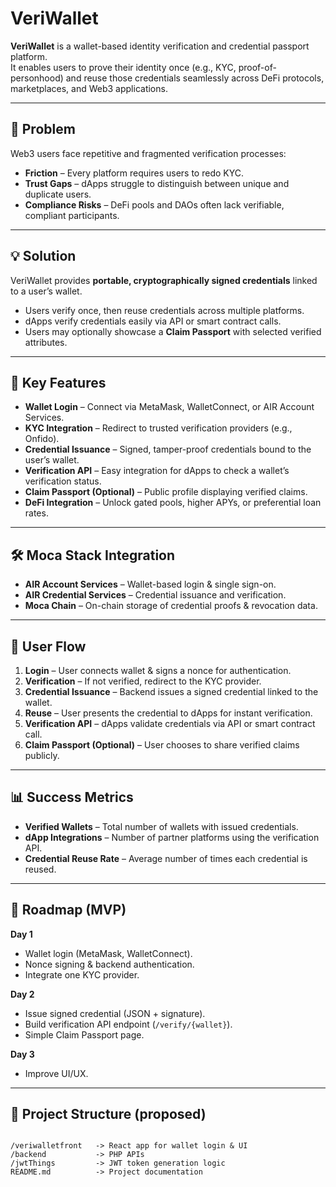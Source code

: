 # VeriWallet

**VeriWallet** is a wallet-based identity verification and credential passport platform.  
It enables users to prove their identity once (e.g., KYC, proof-of-personhood) and reuse those credentials seamlessly across DeFi protocols, marketplaces, and Web3 applications.  

---

## 🚀 Problem
Web3 users face repetitive and fragmented verification processes:  
- **Friction** – Every platform requires users to redo KYC.  
- **Trust Gaps** – dApps struggle to distinguish between unique and duplicate users.  
- **Compliance Risks** – DeFi pools and DAOs often lack verifiable, compliant participants.  

---

## 💡 Solution
VeriWallet provides **portable, cryptographically signed credentials** linked to a user’s wallet.  
- Users verify once, then reuse credentials across multiple platforms.  
- dApps verify credentials easily via API or smart contract calls.  
- Users may optionally showcase a **Claim Passport** with selected verified attributes.  

---

## 🔑 Key Features
- **Wallet Login** – Connect via MetaMask, WalletConnect, or AIR Account Services.  
- **KYC Integration** – Redirect to trusted verification providers (e.g., Onfido).  
- **Credential Issuance** – Signed, tamper-proof credentials bound to the user’s wallet.  
- **Verification API** – Easy integration for dApps to check a wallet’s verification status.  
- **Claim Passport (Optional)** – Public profile displaying verified claims.  
- **DeFi Integration** – Unlock gated pools, higher APYs, or preferential loan rates.  

---

## 🛠️ Moca Stack Integration
- **AIR Account Services** – Wallet-based login & single sign-on.  
- **AIR Credential Services** – Credential issuance and verification.  
- **Moca Chain** – On-chain storage of credential proofs & revocation data.  

---

## 🔄 User Flow
1. **Login** – User connects wallet & signs a nonce for authentication.  
2. **Verification** – If not verified, redirect to the KYC provider.  
3. **Credential Issuance** – Backend issues a signed credential linked to the wallet.  
4. **Reuse** – User presents the credential to dApps for instant verification.  
5. **Verification API** – dApps validate credentials via API or smart contract call.  
6. **Claim Passport (Optional)** – User chooses to share verified claims publicly.  

---

## 📊 Success Metrics
- **Verified Wallets** – Total number of wallets with issued credentials.  
- **dApp Integrations** – Number of partner platforms using the verification API.  
- **Credential Reuse Rate** – Average number of times each credential is reused.  

---

## 🎯 Roadmap (MVP)
**Day 1**  
- Wallet login (MetaMask, WalletConnect).  
- Nonce signing & backend authentication.  
- Integrate one KYC provider.  

**Day 2**  
- Issue signed credential (JSON + signature).  
- Build verification API endpoint (`/verify/{wallet}`).  
- Simple Claim Passport page.  

**Day 3**  
- Improve UI/UX.  

---

## 📂 Project Structure (proposed)
```

/veriwalletfront   -> React app for wallet login & UI
/backend           -> PHP APIs
/jwtThings         -> JWT token generation logic
README.md          -> Project documentation

```

